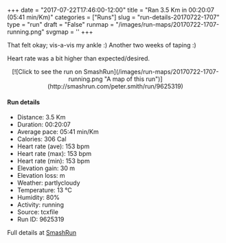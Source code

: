 +++
date = "2017-07-22T17:46:00-12:00"
title = "Ran 3.5 Km in 00:20:07 (05:41 min/Km)"
categories = ["Runs"]
slug = "run-details-20170722-1707"
type = "run"
draft = "False"
runmap = "/images/run-maps/20170722-1707-running.png"
svgmap = '<polyline points="7 54, 8 53, 9 50, 12 45, 14 45, 15 46, 19 46, 24 48, 26 47, 29 43, 32 42, 36 33, 39 28, 41 28, 43 28, 43 28, 45 29, 46 30, 50 34, 52 33, 54 35, 57 36, 58 38, 59 39, 59 40, 63 42, 65 44, 70 45, 72 45, 75 46, 80 47, 82 48, 86 48, 90 49, 92 51, 94 57, 97 63, 98 66, 100 71, 100 71, 99 72, 98 65, 95 58, 93 56, 94 54, 92 51, 90 50, 87 49, 85 49, 84 49, 83 49, 82 46, 79 45, 78 46, 73 42, 72 44, 69 44, 68 44, 68 43, 67 42, 65 40, 60 37, 56 36, 55 34, 53 34, 48 31, 45 29, 41 28, 40 28, 38 30, 37 32, 29 42, 26 47, 25 48, 21 46, 18 49, 11 59, 10 62, 11 64, 9 67, 7 68, 3 67, 1 67, 0 66">'
+++

That felt okay; vis-a-vis my ankle :)
Another two weeks of taping :)

Heart rate was a bit higher than expected/desired.  

<!--more-->

<center>
[![Click to see the run on SmashRun](/images/run-maps/20170722-1707-running.png "A map of this run")](http://smashrun.com/peter.smith/run/9625319)
</center>

#### Run details

* Distance: 3.5 Km
* Duration: 00:20:07
* Average pace: 05:41 min/Km
* Calories: 306 Cal
* Heart rate (ave): 153 bpm
* Heart rate (max): 153 bpm
* Heart rate (min): 153 bpm
* Elevation gain: 30 m
* Elevation loss:  m
* Weather: partlycloudy
* Temperature: 13 &deg;C
* Humidity: 80%
* Activity: running
* Source: tcxfile
* Run ID: 9625319

Full details at [SmashRun](http://smashrun.com/peter.smith/run/9625319)